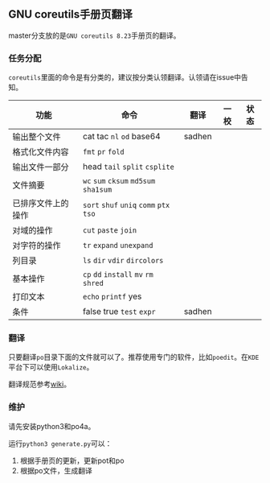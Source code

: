 ## GNU coreutils手册页翻译

master分支放的是`GNU coreutils 8.23`手册页的翻译。

### 任务分配
`coreutils`里面的命令是有分类的，建议按分类认领翻译。认领请在issue中告知。

功能 | 命令| 翻译 | 一校 | 状态
-----|-----|------|------|-----
输出整个文件 | cat tac `nl` `od` base64 | sadhen | |
格式化文件内容 | `fmt` `pr` `fold` | | |
输出文件一部分 | head `tail` `split` `csplite` | | |
文件摘要 | `wc` `sum` `cksum` `md5sum` `sha1sum` | | |
已排序文件上的操作 | `sort` `shuf` `uniq` `comm` `ptx` `tso` | | |
对域的操作 | `cut` `paste` `join` | | |
对字符的操作 | `tr` `expand` `unexpand` | | |
列目录 | `ls` `dir` `vdir` `dircolors` | | |
基本操作 | `cp` `dd` `install` `mv` `rm` `shred` | | |
打印文本 | `echo` `printf` yes | | |
条件 | false true `test` `expr` | sadhen | |

### 翻译
只要翻译`po`目录下面的文件就可以了。推荐使用专门的软件，比如`poedit`。在`KDE`平台下可以使用`Lokalize`。

翻译规范参考[wiki](https://github.com/man-pages-zh/wiki/wiki/%E7%BF%BB%E8%AF%91%E8%A7%84%E8%8C%83)。

### 维护
请先安装python3和po4a。

运行`python3 generate.py`可以：

1. 根据手册页的更新，更新pot和po
2. 根据po文件，生成翻译
